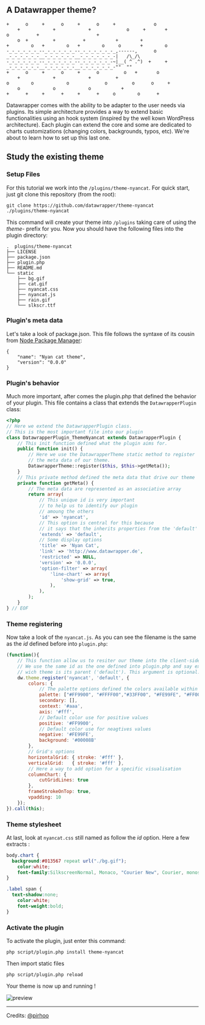 ## A Datawrapper theme?

```
+      o     +      o     +      o     +              o   
    +            +            +             o     +       +
o          +                     +
    o  +         +          +           +        +
+        o   +        o   +        o     o       +        o
-_-_-_-_-_-_--_-_-_-_-_-_--_-_-_-_-_-_-_,------,      o
_-_-_-_-_-_-__-_-_-_-_-_-__-_-_-_-_-_-_-|   /\_/\  
-_-_-_-_-_-_--_-_-_-_-_-_--_-_-_-_-_-_-~|__( ^ .^)  +     +  
_-_-_-_-_-_-__-_-_-_-_-_-__-_-_-_-_-_-_-""  ""      
+      o     +      o     +      o         o   +       o
    +            +            +         +
o        o            o             o         o      o     +
    o            o            o           +
+      +     +      +     +      +     o        o      +    
```

Datawrapper comes with the ability to be adapter to the user needs via plugins. Its simple architecture provides a way to extend basic functionalities using an hook system (inspired by the well kown WordPress architecture). Each plugin can extend the core and some are dedicated to charts customizations (changing colors, backgrounds, typos, etc). We're about to learn how to set up this last one.

## Study the existing theme

### Setup Files
For this tutorial we work into the `/plugins/theme-nyancat`. For quick start, just git clone this repository (from the root):
    
    git clone https://github.com/datawrapper/theme-nyancat ./plugins/theme-nyancat 
    
This command will create your theme into `/plugins` taking care of using the *theme-* prefix for you. Now you should have the following files into the plugin directory:   

```
.  plugins/theme-nyancat
├── LICENSE
├── package.json
├── plugin.php
├── README.md
└── static
    ├── bg.gif
    ├── cat.gif
    ├── nyancat.css
    ├── nyancat.js
    ├── rain.gif
    └── slkscr.ttf

```

### Plugin's meta data
Let's take a look of package.json. This file follows the syntaxe of its cousin from [Node Package Manager](http://package.json.nodejitsu.com/):
    
    {
        "name": "Nyan cat theme",
        "version": "0.0.0"
    }

### Plugin's behavior
Much more important, after comes the plugin.php that defined the behavior of your plugin. This file contains a class that extends the `DatawrapperPlugin` class:

```php    
<?php
// Here we extend the DatawrapperPlugin class.
// This is the most important file into our plugin 
class DatawrapperPlugin_ThemeNyancat extends DatawrapperPlugin {
    // This init function defined what the plugin aims for.
    public function init() {
        // Here we use the DatawrapperTheme static method to register 
        // the meta data of our theme.
        DatawrapperTheme::register($this, $this->getMeta());
    }
    // This private method defined the meta data that drive our theme
    private function getMeta() {
        // The meta data are represented as an associative array
        return array(
            // This unique id is very important
            // to help us to identify our plugin 
            // amoung the others 
            'id' => 'nyancat',
            // This option is central for this because
            // it says that the inherits properties from the 'default' theme 
            'extends' => 'default',            
            // Some display options
            'title' => 'Nyan Cat',
            'link' => 'http://www.datawrapper.de',
            'restricted' => NULL,
            'version' => '0.0.0',
            'option-filter' => array(
                'line-chart' => array(
                    'show-grid' => true,
                ),
            ),
        );
    }
} // EOF
```
### Theme registering
Now take a look of the `nyancat.js`. As you can see the filename is the same as the *id* defined before into `plugin.php`:

```javascript
(function(){
    // This function allow us to resiter our theme into the client-side script.
    // We use the same id as the one defined into plugin.php and say explicitely 
    // wich theme is its parent ('default'). This argument is optional.
    dw.theme.register('nyancat', 'default', {
        colors: {
            // The palette options defined the colors available within each chart.
            palette: ["#FF9900", "#FFFF00","#33FF00", "#FE99FE", "#FF0000", "#0099FF", "#6633FF"],
            secondary: [],
            context: '#aaa',
            axis: '#fff',
            // Default color use for positive values
            positive: '#FF9900',
            // Default color use for neagtives values
            negative: '#FE99FE',
            background: '#00008B'
        },
        // Grid's options
        horizontalGrid: { stroke: '#fff' },
        verticalGrid:   { stroke: '#fff' },
        // Here a way to add option for a specific visualisation 
        columnChart: {
            cutGridLines: true
        },
        frameStrokeOnTop: true,
        vpadding: 10
    });
}).call(this);
```

### Theme stylesheet
At last, look at `nyancat.css` still named as follow the *id* option. Here a few extracts :

```css
body.chart {
  background:#013567 repeat url("./bg.gif");
	color:white;
	font-family:SilkscreenNormal, Monaco, "Courier New", Courier, monospace;
}
```

```css
.label span {
  text-shadow:none;
	color:white; 
	font-weight:bold;
}

```

### Activate the plugin

To activate the plugin, just enter this command:

    php script/plugin.php install theme-nyancat
  
Then import static files

    php script/plugin.php reload
  
Your theme is now up and running !

![preview](http://i.imgur.com/qq4mrrE.png?1)

***
Credits: [@pirhoo](http://github.com/pirhoo)